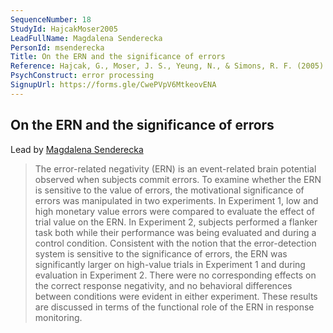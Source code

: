 ```yaml
---
SequenceNumber: 18
StudyId: HajcakMoser2005
LeadFullName: Magdalena Senderecka
PersonId: msenderecka
Title: On the ERN and the significance of errors
Reference: Hajcak, G., Moser, J. S., Yeung, N., & Simons, R. F. (2005). On the ERN and the significance of errors. Psychophysiology, 42(2), 151–160. https://doi.org/10.1111/j.1469-8986.2005.00270.x
PsychConstruct: error processing
SignupUrl: https://forms.gle/CwePVpV6MtkeovENA
---
```



## <a name="HajcakMoser2005"> On the ERN and the significance of errors


Lead by [Magdalena Senderecka](/people/#msenderecka)


> The error-related negativity (ERN) is an event-related brain potential observed when subjects commit errors. To examine whether the ERN is sensitive to the value of errors, the motivational significance of errors was manipulated in two experiments. In Experiment 1, low and high monetary value errors were compared to evaluate the effect of trial value on the ERN. In Experiment 2, subjects performed a flanker task both while their performance was being evaluated and during a control condition. Consistent with the notion that the error-detection system is sensitive to the significance of errors, the ERN was significantly larger on high-value trials in Experiment 1 and during evaluation in Experiment 2. There were no corresponding effects on the correct response negativity, and no behavioral differences between conditions were evident in either experiment. These results are discussed in terms of the functional role of the ERN in response monitoring.